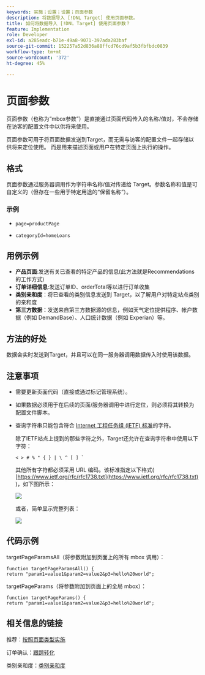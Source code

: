 ```yaml
---
keywords: 实施；设置；设置；页面参数
description: 将数据导入 [!DNL Target] 使用页面参数。
title: 如何将数据导入 [!DNL Target] 使用页面参数？
feature: Implementation
role: Developer
exl-id: a285eadc-b71e-49a8-9071-397ada283baf
source-git-commit: 152257a52d836a88ffcd76cd9af5b3fbfbdc0839
workflow-type: tm+mt
source-wordcount: '372'
ht-degree: 45%

---
```


# 页面参数

页面参数（也称为“mbox参数”）是直接通过页面代码传入的名称/值对，不会存储在访客的配置文件中以供将来使用。

页面参数可用于将页面数据发送到Target，而无需与访客的配置文件一起存储以供将来定位使用。 而是用来描述页面或用户在特定页面上执行的操作。

## 格式

页面参数通过服务器调用作为字符串名称/值对传递给 Target。参数名称和值是可自定义的（但存在一些用于特定用途的“保留名称”）。

### 示例

* `page=productPage`

* `categoryId=homeLoans`

## 用例示例

* **产品页面**:发送有关已查看的特定产品的信息(此方法就是Recommendations的工作方式)
* **订单详细信息**:发送订单ID、orderTotal等以进行订单收集
* **类别亲和度**：将已查看的类别信息发送到 Target，以了解用户对特定站点类别的亲和度
* **第三方数据**：发送来自第三方数据源的信息，例如天气定位提供程序、帐户数据（例如 DemandBase）、人口统计数据（例如 Experian）等。

## 方法的好处

数据会实时发送到Target，并且可以在同一服务器调用数据传入时使用该数据。

## 注意事项

* 需要更新页面代码（直接或通过标记管理系统）。
* 如果数据必须用于在后续的页面/服务器调用中进行定位，则必须将其转换为配置文件脚本。
* 查询字符串只能包含符合 [Internet 工程任务组 (IETF) 标准](https://www.ietf.org/rfc/rfc3986.txt)的字符。

   除了IETF站点上提到的那些字符之外，Target还允许在查询字符串中使用以下字符：

   ```< > # % " { } | \ ^ [ ] ` ```

   其他所有字符都必须采用 URL 编码。该标准指定以下格式( [https://www.ietf.org/rfc/rfc1738.txt](https://www.ietf.org/rfc/rfc1738.txt) )，如下图所示：

   ![](assets/ietf1.png)

   或者，简单显示完整列表：

   ![](assets/ietf2.png)

## 代码示例

targetPageParamsAll（将参数附加到页面上的所有 mbox 调用）：

`function targetPageParamsAll() { return "param1=value1&param2=value2&p3=hello%20world";`

targetPageParams（将参数附加到页面上的全局 mbox）：

`function targetPageParams() { return "param1=value1&param2=value2&p3=hello%20world";`

## 相关信息的链接

推荐：[按照页面类型实施](/help/main/c-recommendations/plan-implement.md#reference_DE38BB07BD3C4511B176CDAB45E126FC)

订单确认：[跟踪转化](/help/main/c-implementing-target/c-implementing-target-for-client-side-web/how-to-deployatjs/implementing-target-without-a-tag-manager.md#task_E85D2F64FEB84201A594F2288FABF053)

类别亲和度：[类别亲和度](/help/main/c-target/c-visitor-profile/category-affinity.md#concept_75EC1E1123014448B8B92AD16B2D72CC)
